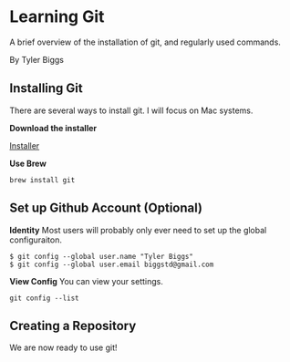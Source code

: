 Learning Git
============

A brief overview of the installation of git, and regularly used commands.

By Tyler Biggs


Installing Git
--------------

There are several ways to install git. I will focus on Mac systems.

**Download the installer**

[Installer](http://sourceforge.net/projects/git-osx-installer/)

**Use Brew**

```
brew install git
```


Set up Github Account (Optional)
--------------------------------

**Identity** Most users will probably only ever need to set up the global configuraiton.

```
$ git config --global user.name "Tyler Biggs"
$ git config --global user.email biggstd@gmail.com
```


**View Config** You can view your settings.

```
git config --list
```


Creating a Repository
---------------------

We are now ready to use git!